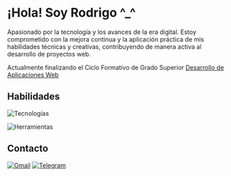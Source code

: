 # ¡Hola! Soy Rodrigo ^\_^

Apasionado por la tecnología y los avances de la era digital. Estoy comprometido con la mejora continua y la aplicación práctica de mis habilidades técnicas y creativas, contribuyendo de manera activa al desarrollo de proyectos web.

Actualmente finalizando el Ciclo Formativo de Grado Superior [Desarrollo de Aplicaciones Web](https://github.com/rodrigomardel/Desarrollo-de-Aplicaciones-Web)

## Habilidades

![Tecnologías](https://skillicons.dev/icons?i=html,css,js,java,php,mysql)

![Herramientas](https://skillicons.dev/icons?i=eclipse,vscode,bootstrap,git,ps)

## Contacto

[![Gmail](https://img.shields.io/badge/MAIL-EA4335?style=for-the-badge&logo=gmail&logoColor=white&labelColor=101010)](mailto:rodrigo.mardel.daw@gmail.com)
[![Telegram](https://img.shields.io/badge/Telegram-26A5E4?style=for-the-badge&logo=telegram&logoColor=white&labelColor=101010)](https://t.me/RodrigoWhile)
